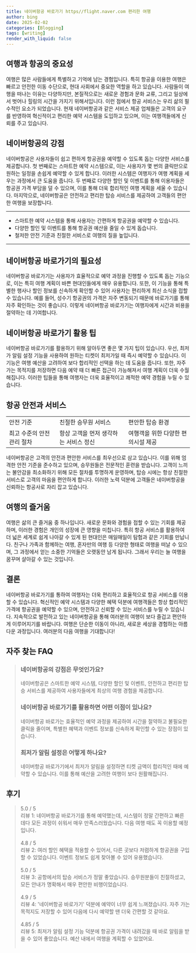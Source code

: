 ```yaml
---
title: 네이버항공 바로가기 https//flight.naver.com 편리한 여행
author: bing
date: 2025-02-02
categories: [Blogging]
tags: [writing]
render_with_liquid: false
---
```



<h2 id='여행과 항공의 중요성'>여행과 항공의 중요성</h2>

<p>여행은 많은 사람들에게 특별하고 기억에 남는 경험입니다. 특히 항공을 이용한 여행은 빠르고 안전한 이동 수단으로, 현대 사회에서 중요한 역할을 하고 있습니다. 사람들이 여행을 떠나는 이유는 다양하지만, 본질적으로는 새로운 경험과 문화 교류, 그리고 일상에서 벗어나 힐링의 시간을 가지기 위해서입니다. 이런 점에서 항공 서비스는 우리 삶의 필수적인 요소가 되었습니다. 현재 네이버항공과 같은 서비스 제공 업체들은 고객의 요구를 반영하여 혁신적이고 편리한 예약 시스템을 도입하고 있으며, 이는 여행객들에게 신뢰를 주고 있습니다.</p>

<h2 id='네이버항공의 강점'>네이버항공의 강점</h2>

<p>네이버항공은 사용자들이 쉽고 편하게 항공권을 예약할 수 있도록 돕는 다양한 서비스를 제공합니다. 첫 번째로는 스마트한 예약 시스템으로, 이는 사용자가 몇 번의 클릭만으로 원하는 일정을 손쉽게 예약할 수 있게 합니다. 이러한 시스템은 여행자가 여행 계획을 세우는 과정에서 큰 도움을 줍니다. 두 번째로 다양한 할인 및 이벤트를 통해 이용자들은 항공권 가격 부담을 덜 수 있으며, 이를 통해 더욱 합리적인 여행 계획을 세울 수 있습니다. 마지막으로, 네이버항공은 안전하고 편리한 탑승 서비스를 제공하여 고객들의 편안한 여행을 보장합니다.</p>

<hr />

<ul>
    <li>스마트한 예약 시스템을 통해 사용자는 간편하게 항공권을 예약할 수 있습니다.</li>
    <li>다양한 할인 및 이벤트를 통해 항공권 예산을 줄일 수 있게 돕습니다.</li>
    <li>철저한 안전 기준과 친절한 서비스로 여행의 질을 높입니다.</li>
</ul>

<hr />

<h2 id='네이버항공 바로가기의 필요성'>네이버항공 바로가기의 필요성</h2>

<p>네이버항공 바로가기는 사용자가 효율적으로 예약 과정을 진행할 수 있도록 돕는 기능으로, 이는 특히 여행 계획이 바쁜 현대인들에게 매우 유용합니다. 또한, 이 기능을 통해 특별한 행사나 할인 정보를 신속하게 확인할 수 있어 사용자는 편리하게 최신 소식을 접할 수 있습니다. 예를 들어, 성수기 항공권의 가격은 자주 변동되기 때문에 바로가기를 통해 자주 확인하는 것이 좋습니다. 이렇게 네이버항공 바로가기는 여행자에게 시간과 비용을 절약하는 데 기여합니다.</p>

<h2 id='네이버항공 바로가기 활용 팁'>네이버항공 바로가기 활용 팁</h2>

<p>네이버항공 바로가기를 활용하기 위해 알아두면 좋은 몇 가지 팁이 있습니다. 우선, 최저가 알림 설정 기능을 사용하여 원하는 티켓이 최저가일 때 즉시 예약할 수 있습니다. 이 기능은 여행 예산을 고려하여 보다 합리적인 선택을 하는 데 도움을 줍니다. 또한, 자주 가는 목적지를 저장하면 다음 예약 때 더 빠른 접근이 가능해져서 여행 계획이 더욱 수월해집니다. 이러한 팁들을 통해 여행자는 더욱 효율적이고 쾌적한 예약 경험을 누릴 수 있습니다.</p>

<h2 id='항공 안전과 서비스'>항공 안전과 서비스</h2>

<table>
    <tr>
        <td>안전 기준</td>
        <td>친절한 승무원 서비스</td>
        <td>편안한 탑승 환경</td>
    </tr>
    <tr>
        <td>최고 수준의 안전 관리 절차</td>
        <td>항상 고객을 먼저 생각하는 서비스 정신</td>
        <td>여행객을 위한 다양한 편의시설 제공</td>
    </tr>
</table>

<p>네이버항공은 고객의 안전과 편안한 서비스를 최우선으로 삼고 있습니다. 이를 위해 엄격한 안전 기준을 준수하고 있으며, 승무원들은 전문적인 훈련을 받습니다. 고객이 느끼는 불안감을 최소화하기 위해 모든 절차를 투명하게 운영하며, 탑승 시에는 항상 친절한 서비스로 고객의 마음을 편안하게 합니다. 이러한 노력 덕분에 고객들은 네이버항공을 신뢰하는 항공사로 자리 잡고 있습니다.</p>

<h2 id='여행의 즐거움'>여행의 즐거움</h2>

<p>여행은 삶의 큰 즐거움 중 하나입니다. 새로운 문화와 경험을 접할 수 있는 기회를 제공하며, 이러한 경험은 개인의 성장에 큰 영향을 미칩니다. 특히 항공 서비스를 활용하여 더 넓은 세계로 쉽게 나아갈 수 있게 된 현대인은 매일매일이 탐험과 같은 기회를 만납니다. 친구나 가족과 함께하는 여행, 혼자만의 여행 등 다양한 형태로 여행을 떠날 수 있으며, 그 과정에서 얻는 소중한 기억들은 오랫동안 남게 됩니다. 그래서 우리는 늘 여행을 꿈꾸며 살아갈 수 있는 것입니다.</p>

<h2 id='결론'>결론</h2>

<p>네이버항공 바로가기를 통하여 여행자는 더욱 편리하고 효율적으로 항공 서비스를 이용할 수 있습니다. 혁신적인 예약 시스템과 다양한 혜택 덕분에 여행객들은 항상 합리적인 가격에 항공권을 예약할 수 있으며, 안전하고 신뢰할 수 있는 서비스를 누릴 수 있습니다. 지속적으로 발전하고 있는 네이버항공을 통해 여러분의 여행이 보다 즐겁고 편안하게 이루어지기를 바랍니다. 여행은 단순한 이동이 아니라, 새로운 세상을 경험하는 아름다운 과정입니다. 여러분의 다음 여행을 기대합니다!</p>


<h2 id='자주_찾는_FAQ'>자주 찾는 FAQ</h2>
<div itemscope="" itemtype="https://schema.org/FAQPage"> 
<blockquote> 
<div itemscope="" itemprop="mainEntity" itemtype="https://schema.org/Question"> 
<h3 itemprop="name">네이버항공의 강점은 무엇인가요?</h3> 
<div itemscope="" itemprop="acceptedAnswer" itemtype="https://schema.org/Answer"> 
<span itemprop="text"> 
<p>네이버항공은 스마트한 예약 시스템, 다양한 할인 및 이벤트, 안전하고 편리한 탑승 서비스를 제공하여 사용자들에게 최상의 여행 경험을 제공합니다.</p> 
</span> 
</div> 
</div> 

<div itemscope="" itemprop="mainEntity" itemtype="https://schema.org/Question"> 
<h3 itemprop="name">네이버항공 바로가기를 활용하면 어떤 이점이 있나요?</h3> 
<div itemscope="" itemprop="acceptedAnswer" itemtype="https://schema.org/Answer"> 
<span itemprop="text"> 
<p>네이버항공 바로가는 효율적인 예약 과정을 제공하여 시간을 절약하고 불필요한 클릭을 줄이며, 특별한 혜택과 이벤트 정보를 신속하게 확인할 수 있는 장점이 있습니다.</p> 
</span> 
</div> 
</div> 

<div itemscope="" itemprop="mainEntity" itemtype="https://schema.org/Question"> 
<h3 itemprop="name">최저가 알림 설정은 어떻게 하나요?</h3> 
<div itemscope="" itemprop="acceptedAnswer" itemtype="https://schema.org/Answer"> 
<span itemprop="text"> 
<p>네이버항공 바로가기에서 최저가 알림을 설정하면 티켓 금액이 합리적인 때에 예약할 수 있습니다. 이를 통해 예산을 고려한 여행이 보다 원활해집니다.</p> 
</span> 
</div> 
</div> 

</blockquote> 
</div>
<h2 id='후기'>후기</h2>
<div itemscope itemtype="https://schema.org/Product">
  <blockquote>
  <div itemprop="review" itemscope itemtype="https://schema.org/Review">
      <div itemprop="reviewRating" itemscope itemtype="https://schema.org/Rating"> <span itemprop="ratingValue">5.0</span> / <span itemprop="bestRating">5</span> </div>
      <span itemprop="reviewBody">리뷰 1: 네이버항공 바로가기를 통해 예약했는데, 시스템이 정말 간편하고 빠른 데다 모든 과정이 쉬워서 매우 만족스러웠습니다. 다음 여행 때도 꼭 이용할 예정입니다.</span>
  </div>
  <br>
  <div itemprop="review" itemscope itemtype="https://schema.org/Review">
      <div itemprop="reviewRating" itemscope itemtype="https://schema.org/Rating"> <span itemprop="ratingValue">4.8</span> / <span itemprop="bestRating">5</span> </div>
      <span itemprop="reviewBody">리뷰 2: 여러 할인 혜택을 적용할 수 있어서, 다른 곳보다 저렴하게 항공권을 구입할 수 있었습니다. 이벤트 정보도 쉽게 찾아볼 수 있어 유용했습니다.</span>
  </div>
  <br>
  <div itemprop="review" itemscope itemtype="https://schema.org/Review">
      <div itemprop="reviewRating" itemscope itemtype="https://schema.org/Rating"> <span itemprop="ratingValue">5.0</span> / <span itemprop="bestRating">5</span> </div>
      <span itemprop="reviewBody">리뷰 3: 공항에서의 탑승 서비스가 정말 좋았습니다. 승무원분들이 친절하셨고, 모든 안내가 명확해서 매우 편안한 비행이었습니다.</span>
  </div>
  <br>
  <div itemprop="review" itemscope itemtype="https://schema.org/Review">
      <div itemprop="reviewRating" itemscope itemtype="https://schema.org/Rating"> <span itemprop="ratingValue">4.9</span> / <span itemprop="bestRating">5</span> </div>
      <span itemprop="reviewBody">리뷰 4: '네이버항공 바로가기' 덕분에 예약이 너무 쉽게 느껴졌습니다. 자주 가는 목적지도 저장할 수 있어 다음에 다시 예약할 땐 더욱 간편할 것 같아요.</span>
  </div>
  <br>
  <div itemprop="review" itemscope itemtype="https://schema.org/Review">
      <div itemprop="reviewRating" itemscope itemtype="https://schema.org/Rating"> <span itemprop="ratingValue">4.85</span> / <span itemprop="bestRating">5</span> </div>
      <span itemprop="reviewBody">리뷰 5: 최저가 알림 설정 기능 덕분에 항공권 가격이 내려갔을 때 바로 알림을 받을 수 있어 좋았습니다. 예산 내에서 여행을 계획할 수 있었어요.</span>
  </div>
  <br>
  </blockquote>
</div>
